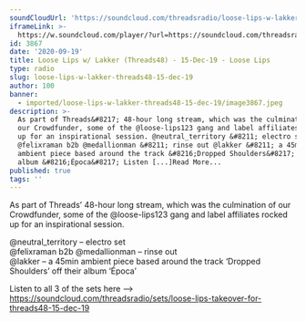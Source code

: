 ```yaml
---
soundCloudUrl: 'https://soundcloud.com/threadsradio/loose-lips-w-lakker-threads48'
iframeLink: >-
  https://w.soundcloud.com/player/?url=https://soundcloud.com/threadsradio/loose-lips-w-lakker-threads48&color=00aabb&auto_play=false&hide_related=false&show_comments=true&show_user=true&show_reposts=false
id: 3867
date: '2020-09-19'
title: Loose Lips w/ Lakker (Threads48) - 15-Dec-19 - Loose Lips
type: radio
slug: loose-lips-w-lakker-threads48-15-dec-19
author: 100
banner:
  - imported/loose-lips-w-lakker-threads48-15-dec-19/image3867.jpeg
description: >-
  As part of Threads&#8217; 48-hour long stream, which was the culmination of
  our Crowdfunder, some of the @loose-lips123 gang and label affiliates rocked
  up for an inspirational session. @neutral_territory &#8211; electro set
  @felixraman b2b @medallionman &#8211; rinse out @lakker &#8211; a 45min
  ambient piece based around the track &#8216;Dropped Shoulders&#8217; off their
  album &#8216;Época&#8217; Listen [...]Read More...
published: true
tags: ''
---
```

As part of Threads’ 48-hour long stream, which was the culmination of our Crowdfunder, some of the @loose-lips123 gang and label affiliates rocked up for an inspirational session.

@neutral\_territory – electro set  
@felixraman b2b @medallionman – rinse out  
@lakker – a 45min ambient piece based around the track ‘Dropped Shoulders’ off their album ‘Época’

Listen to all 3 of the sets here –> https://soundcloud.com/threadsradio/sets/loose-lips-takeover-for-threads48-15-dec-19